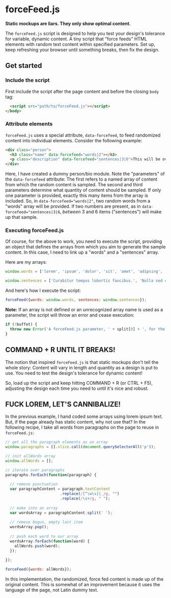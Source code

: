 # forceFeed.js

**Static mockups are liars. They only show optimal content.**

The `forceFeed.js` script is designed to help you test your design's tolerance for variable, dynamic content. A tiny script that "force feeds" HTML elements with random text content within specified parameters. Set up, keep refreshing your browser until something breaks, then fix the design.

## Get started

### Include the script

First include the script after the page content and before the closing `body` tag:

```HTML
  <script src="path/to/forceFeed.js"></script>
</body>
```

### Attribute elements

`forceFeed.js` uses a special attribute, `data-forcefeed`, to feed randomized content into individual elements. Consider the following example:

```HTML
<div class="person">
  <h3 class="name" data-forcefeed="words|2"></h3>
  <p class="description" data-forcefeed="sentences|3|6">This will be overriden</p>
</div>
```
Here, I have created a dummy person/bio module. Note the "parameters" of the `data-forcefeed` attribute: The first refers to a named array of content from which the random content is sampled. The second and third parameters determine what quantity of content should be sampled. If only one parameter is provided, exactly this many items from the array is included. So, in `data-forcefeed="words|2"`, two random words from a "words" array will be provided. If two numbers are present, as in `data-forcefeed="sentences|3|6`, _between_ 3 and 6 items ("sentences") will make up that sample.

### Executing forceFeed.js

Of course, for the above to work, you need to execute the script, providing an object that defines the arrays from which you aim to generate the sample content. In this case, I need to link up a "words" and a "sentences" array.

Here are my arrays:

```javascript
window.words = ['lorem', 'ipsum', 'dolor', 'sit', 'amet', 'adipsing', 'consectetur', 'elit', 'sed', 'commodo', 'eu', 'ligula', 'vitae', 'mollis'];

window.sentences = ['Curabitur tempus lobortis faucibus.', 'Nulla sed consequat libero.', 'Phasellus bibendum neque eros, vel malesuada ligula fermentum et.', 'Vivamus pretium vulputate imperdiet.', 'Morbi eleifend urna ac purus auctor, non porttitor massa semper.', 'Ut tempor ante et mauris sagittis, sed vestibulum urna rhoncus.', 'Mauris quis augue fermentum, auctor metus quis, imperdiet lectus.', 'Morbi nec rhoncus lectus.',  'Nulla cursus venenatis urna maximus bibendum.', 'Cras at ornare tortor.', 'Nulla nulla justo, posuere id ultricies non, feugiat et nisi.', 'Duis porttitor aliquet viverra.', 'Integer vehicula fringilla velit, at iaculis dolor imperdiet vel.'];
```

And here's how I execute the script:

```javascript
forceFeed({words: window.words, sentences: window.sentences});
```

**Note:** If an array is not defined or an unrecognized array name is used as a parameter, the script will throw an error and cease execution:

```javascript
if (!buffet) {
  throw new Error('A forceFeed.js parameter, ' + split[0] + ', for the element ' + el.outerHTML + ' is not recognized.');
}
```

## COMMAND + R UNTIL IT BREAKS!

The notion that inspired `forceFeed.js` is that static mockups don't tell the whole story: Content will vary in length and quantity as a design is put to use. You need to test the design's tolerance for dynamic content!

So, load up the script and keep hitting COMMAND + R (or CTRL + F5), adjusting the design each time you need to until it's nice and robust.

## FUCK LOREM, LET'S CANNIBALIZE!

In the previous example, I hand coded some arrays using lorem ipsum text. But, if the page already has static content, why not use that? In the following recipe, I take all words from paragraphs on the page to reuse in `forceFeed.js`:

```javascript
// get all the paragraph elements as an array
window.paragraphs = [].slice.call(document.querySelectorAll('p'));

// init allWords array
window.allWords = [];

// iterate over paragraphs
paragraphs.forEach(function(paragraph) { 
  
  // remove punctuation
  var paragraphContent = paragraph.textContent
                        .replace(/[^\w\s]|_/g, "")
                        .replace(/\s+/g, " ");
  
  // make into an array
  var wordsArray = paragraphContent.split(' ');
  
  // remove bogus, empty last item
  wordsArray.pop();
  
  // push each word to our array
  wordsArray.forEach(function(word) {
    allWords.push(word);
  });
  
});

forceFeed({words: allWords});

```

In this implementation, the randomized, force fed content is made up of the original content. This is somewhat of an improvement because it uses the language of the page, not Latin dummy text.
